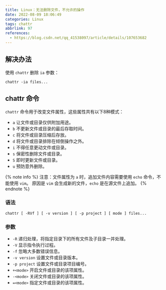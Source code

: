 ```yaml
---
title: Linux：无法删除文件，不允许的操作
date: 2022-08-09 18:06:49
categories: Linux
tags: chattr
abbrlink: 97
references:
  - https://blog.csdn.net/qq_41538097/article/details/107653682
---
```

## 解决办法

使用 `chattr` 删除 `ia` 参数：

```
chattr -ia files...
```

## chattr 命令

`chattr` 命令用于改变文件属性，这些属性共有以下8种模式：

- `a` 让文件或目录仅供附加用途。
- `b` 不更新文件或目录的最后存取时间。
- `c` 将文件或目录压缩后存放。
- `d` 将文件或目录排除在倾倒操作之外。
- `i` 不得任意更动文件或目录。
- `s` 保密性删除文件或目录。
- `S` 即时更新文件或目录。
- `u` 预防意外删除。

{% note info %}
注意：文件属性为 `a` 时，追加文件内容需要使用 `echo` 命令，不能使用 `vim`。
原因是 `vim` 会生成新的文件，`echo` 是在源文件上追加。
{% endnote %}

### 语法

```
chattr [ -RVf ] [ -v version ] [ -p project ] [ mode ] files...
```

### 参数

- `-R` 递归处理，将指定目录下的所有文件及子目录一并处理。
- `-V` 显示指令执行过程。
- `-f` 忽略大多数错误信息。
- `-v version` 设置文件或目录版本。
- `-p project` 设置文件或目录项目编号。
- `+<mode>` 开启文件或目录的该项属性。
- `-<mode>` 关闭文件或目录的该项属性。
- `=<mode>` 指定文件或目录的该项属性。
